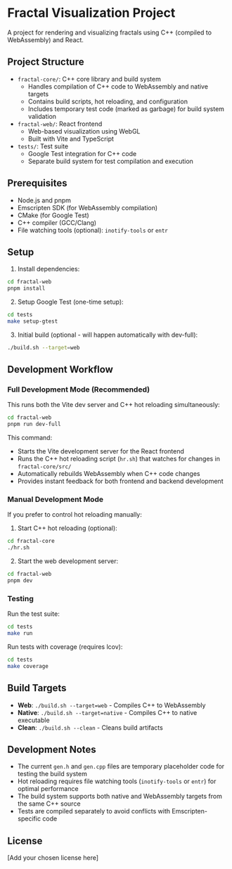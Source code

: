 # Fractal Visualization Project

A project for rendering and visualizing fractals using C++ (compiled to WebAssembly) and React.

## Project Structure

- `fractal-core/`: C++ core library and build system
  - Handles compilation of C++ code to WebAssembly and native targets
  - Contains build scripts, hot reloading, and configuration
  - Includes temporary test code (marked as garbage) for build system validation
- `fractal-web/`: React frontend
  - Web-based visualization using WebGL
  - Built with Vite and TypeScript
- `tests/`: Test suite
  - Google Test integration for C++ code
  - Separate build system for test compilation and execution

## Prerequisites

- Node.js and pnpm
- Emscripten SDK (for WebAssembly compilation)
- CMake (for Google Test)
- C++ compiler (GCC/Clang)
- File watching tools (optional): `inotify-tools` or `entr`

## Setup

1. Install dependencies:
```bash
cd fractal-web
pnpm install
```

2. Setup Google Test (one-time setup):
```bash
cd tests
make setup-gtest
```

3. Initial build (optional - will happen automatically with dev-full):
```bash
./build.sh --target=web
```

## Development Workflow

### Full Development Mode (Recommended)
This runs both the Vite dev server and C++ hot reloading simultaneously:

```bash
cd fractal-web
pnpm run dev-full
```

This command:
- Starts the Vite development server for the React frontend
- Runs the C++ hot reloading script (`hr.sh`) that watches for changes in `fractal-core/src/`
- Automatically rebuilds WebAssembly when C++ code changes
- Provides instant feedback for both frontend and backend development

### Manual Development Mode
If you prefer to control hot reloading manually:

1. Start C++ hot reloading (optional):
```bash
cd fractal-core
./hr.sh
```

2. Start the web development server:
```bash
cd fractal-web
pnpm dev
```

### Testing

Run the test suite:
```bash
cd tests
make run
```

Run tests with coverage (requires lcov):
```bash
cd tests
make coverage
```

## Build Targets

- **Web**: `./build.sh --target=web` - Compiles C++ to WebAssembly
- **Native**: `./build.sh --target=native` - Compiles C++ to native executable
- **Clean**: `./build.sh --clean` - Cleans build artifacts

## Development Notes

- The current `gen.h` and `gen.cpp` files are temporary placeholder code for testing the build system
- Hot reloading requires file watching tools (`inotify-tools` or `entr`) for optimal performance
- The build system supports both native and WebAssembly targets from the same C++ source
- Tests are compiled separately to avoid conflicts with Emscripten-specific code

## License

[Add your chosen license here] 